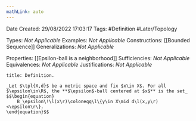 ```yaml
---
mathLink: auto
---
```


<div class="topSpace"></div>

Date Created: 29/08/2022 17:03:17
Tags: #Definition #Later/Topology

Types: _Not Applicable_
Examples: _Not Applicable_
Constructions: [[Bounded Sequence]]
Generalizations: _Not Applicable_

Properties: [[Epsilon-ball is a neighborhood]]
Sufficiencies: _Not Applicable_
Equivalences: _Not Applicable_
Justifications: _Not Applicable_

``` ad-Definition
title: Definition.

_Let $\tpl{X,d}$ be a metric space and fix $x\in X$. For all $\epsilon\in\R$, the **$\epsilon$-ball centered at $x$** is the set_
$$\begin{equation}
    B_\epsilon\!\l(x\r)\coloneqq\l\{y\in X\mid d\l(x,y\r)<\epsilon\r\}.
\end{equation}$$

```
